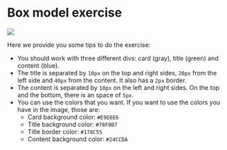 # Box model exercise

![](https://s3-eu-west-1.amazonaws.com/ih-materials/uploads/upload_3335393dad388ec19a4061ddca84fe40.png)


Here we provide you some tips to do the exercise:

- You should work with three different divs: card (gray), title (green) and content (blue).
- The title is separated by `10px` on the top and right sides, `20px` from the left side and `40px` from the content. It also has a `2px` border.
- The content is separated by `10px` on the left and right sides. On the top and the bottom, there is an space of `5px`.
- You can use the colors that you want. If you want to use the colors you have in the image, those are:
    - Card background color: `#E9E6E6`
    - Title background color: `#78F0B7`
    - Title border color: `#178C55`
    - Content background color: `#24CCDA`